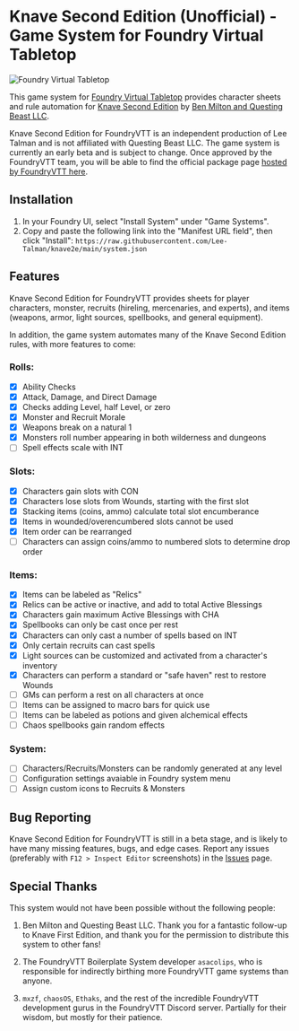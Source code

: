 # Knave Second Edition (Unofficial) - Game System for Foundry Virtual Tabletop
![Foundry Virtual Tabletop](https://img.shields.io/badge/foundry-v11-green)

This game system for [Foundry Virtual Tabletop](https://foundryvtt.com/) provides character sheets and rule automation for [Knave Second Edition](https://www.kickstarter.com/projects/questingbeast/knave-rpg-second-edition) by [Ben Milton and Questing Beast LLC](https://questingbeast.substack.com/). 

Knave Second Edition for FoundryVTT is an independent production of Lee Talman and is not affiliated with Questing Beast LLC. The game system is currently an early beta and is subject to change. Once approved by the FoundryVTT team, you will be able to find the official package page [hosted by FoundryVTT here](https://foundryvtt.com/packages/knave2e).

## Installation
1. In your Foundry UI, select "Install System" under "Game Systems".
2. Copy and paste the following link into the "Manifest URL field", then click "Install":
`https://raw.githubusercontent.com/Lee-Talman/knave2e/main/system.json`


## Features
Knave Second Edition for FoundryVTT provides sheets for player characters, monster, recruits (hireling, mercenaries, and experts), and items (weapons, armor, light sources, spellbooks, and general equipment). 

In addition, the game system automates many of the Knave Second Edition rules, with more features to come:

### Rolls:
- [x] Ability Checks
- [x] Attack, Damage, and Direct Damage
- [x] Checks adding Level, half Level, or zero
- [x] Monster and Recruit Morale
- [x] Weapons break on a natural 1
- [x] Monsters roll number appearing in both wilderness and dungeons
- [ ] Spell effects scale with INT

### Slots:
- [x] Characters gain slots with CON
- [x] Characters lose slots from Wounds, starting with the first slot
- [x] Stacking items (coins, ammo) calculate total slot encumberance
- [x] Items in wounded/overencumbered slots cannot be used
- [x] Item order can be rearranged
- [ ] Characters can assign coins/ammo to numbered slots to determine drop order

### Items:

- [x] Items can be labeled as "Relics"
- [x] Relics can be active or inactive, and add to total Active Blessings
- [x] Characters gain maximum Active Blessings with CHA
- [x] Spellbooks can only be cast once per rest
- [x] Characters can only cast a number of spells based on INT
- [x] Only certain recruits can cast spells
- [x] Light sources can be customized and activated from a character's inventory
- [x] Characters can perform a standard or "safe haven" rest to restore Wounds
- [ ] GMs can perform a rest on all characters at once
- [ ] Items can be assigned to macro bars for quick use
- [ ] Items can be labeled as potions and given alchemical effects
- [ ] Chaos spellbooks gain random effects

### System:

- [ ] Characters/Recruits/Monsters can be randomly generated at any level
- [ ] Configuration settings avaiable in Foundry system menu
- [ ] Assign custom icons to Recruits & Monsters

## Bug Reporting
Knave Second Edition for FoundryVTT is still in a beta stage, and is likely to have many missing features, bugs, and edge cases. Report any issues (preferably with `F12 > Inspect Editor` screenshots) in the [Issues](https://github.com/Lee-Talman/knave2e/issues) page.

## Special Thanks
This system would not have been possible without the following people:
1. Ben Milton and Questing Beast LLC. Thank you for a fantastic follow-up to Knave First Edition, and thank you for the permission to distribute this system to other fans!

2. The FoundryVTT Boilerplate System developer `asacolips`, who is responsible for indirectly birthing more FoundryVTT game systems than anyone.

3. `mxzf`, `chaosOS`, `Ethaks`, and the rest of the incredible FoundryVTT development gurus in the FoundryVTT Discord server. Partially for their wisdom, but mostly for their patience.


